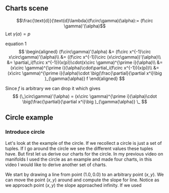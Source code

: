 ## Charts scene

$$\frac{\text{d}}{\text{d}\lambda}(f\circ\gamma)(\alpha):= (f\circ \gamma)'(\alpha)$$
Let $\gamma(\alpha)=p$ 

equation 1
$$
\begin{aligned}
(f\circ\gamma)'(\alpha) &= (f\circ x^{-1}\circ x\circ\gamma)'(\alpha)\\
&= ((f\circ x^{-1})\circ (x\circ\gamma))'(\alpha)\\
&= \partial_i(f\circ x^{-1})(x(p))\cdot(x\circ \gamma)^{\prime i}(\alpha)\\
&=(x\circ \gamma)^{\prime i}(\alpha)\cdot\partial_i(f\circ x^{-1})(x(p))\\
&=(x\circ \gamma)^{\prime i}(\alpha)\cdot \big(\frac{\partial}{\partial x^i}\big )_{\gamma(\alpha)} f
\end{aligned}
$$

Since $f$ is arbitrary we can drop it which gives
$$
(\_\circ\gamma)'(\alpha) = (x\circ \gamma)^{\prime i}(\alpha)\cdot \big(\frac{\partial}{\partial x^i}\big )_{\gamma(\alpha)} \_
$$

## Circle example
### Introduce circle
Let's look at the example of the circle. If we recollect a circle is just a set of tuples. If I go around the circle we see the different values these tuples have. But first let us derive our charts  for the circle. In my previous video on manifolds I used the circle as an example and made four charts, in this video I would like to derive another set of charts.

We start by drawing a line from point $(1.0,0.0)$ to  an arbitrary point $(x,y)$. We can move the point $(x,y)$ around and compute the slope for line. Notice as we approach point $(x,y)$ the slope approached infinity. If we used